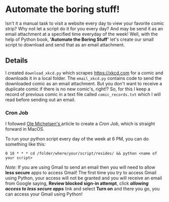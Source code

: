 # Automate the boring stuff!

  Isn't it a manual task to visit a website every day to view your favorite comic strip? Why not let a script do it for you every day? And may be send it as an email attachment at a specified time everyday of the week! Well, with the help of Python book, **'Automate the Boring Stuff'** let's create our small script to download and send that as an email attachment.

## Details

  I created `download_xkcd.py` which scrapes https://xkcd.com for a comic and downloads it in a local folder. The `email_xkcd.py` contains code to send the downloaded comic as an email attachment. But you don't want to receive a duplicate comic if there is no new comic's, right!? So, for this I keep a record of previous comic in a text file called `comic_records.txt` which I will read before sending out an email.

### Cron Job

  I followed <a href='https://ole.michelsen.dk/blog/schedule-jobs-with-crontab-on-mac-osx.html'>Ole Michelsen's </a> article to create a _Cron Job_, which is straight forward in MacOS.
  
  To run your python script every day of the week at 6 PM, you can do something like this:

  ```
  0 18 * * * cd /folder/where/your/script/resides/ && python <name of your script>
  ```


_Note:_ If you are using Gmail to send an email then you will need to allow **less secure** apps to access Gmail! The first time you try to access Gmail using Python, your access will not be granted and you will receive an email from Google saying, **Review blocked sign-in attempt**, click **_allowing access to less secure apps_** link and select **Turn on** and there you go, you can access your Gmail using Python!


